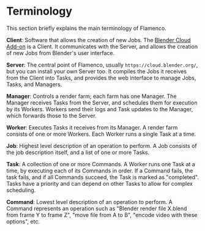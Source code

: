# Terminology

This section briefly explains the main terminology of Flamenco.

**Client**: Software that allows the creation of new Jobs. The
[Blender Cloud Add-on](https://cloud.blender.org/services#blender-addon) is a Client. It
communicates with the Server, and allows the creation of new Jobs from Blender's user
interface.

**Server**: The central point of Flamenco, usually `https://cloud.blender.org/`, but you can install
your own Server too. It compiles the Jobs it receives from the Client into Tasks, and provides the
web interface to manage Jobs, Tasks, and Managers.

**Manager**: Controls a render farm; each farm has one Manager. The Manager receives Tasks from the
Server, and schedules them for execution by its Workers. Workers send their logs and Task updates
to the Manager, which forwards those to the Server.

**Worker**: Executes Tasks it receives from its Manager. A render farm consists of one or more
Workers. Each Worker runs a single Task at a time.

**Job**: Highest level description of an operation to perform. A Job consists of the job description
itself, and a list of one or more Tasks.

**Task**: A collection of one or more Commands. A Worker runs one Task at a time, by executing each
of its Commands in order. If a Command fails, the task fails, and if all Commands succeed, the
Task is marked as "completed". Tasks have a priority and can depend on other Tasks to allow for
complex scheduling.

**Command**: Lowest level description of an operation to perform. A Command represents an operation
such as "Blender render file X.blend from frame Y to frame Z", "move file from A to B", "encode
video with these options", etc.
